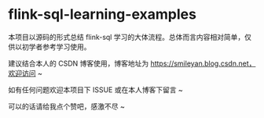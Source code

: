 # flink-sql-learning-examples

本项目以源码的形式总结 flink-sql 学习的大体流程。总体而言内容相对简单，仅供以初学者参考学习使用。

建议结合本人的 CSDN 博客使用，博客地址为 https://smileyan.blog.csdn.net，欢迎访问 ~ 

如有任何问题欢迎本项目下 ISSUE 或在本人博客下留言 ~ 

可以的话请给我点个赞吧，感激不尽 ~ 


